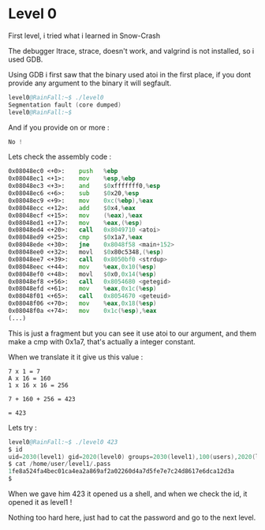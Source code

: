 # Level 0

First level, i tried what i learned in Snow-Crash


The debugger ltrace, strace, doesn't work, and valgrind is not installed, so i used GDB.


Using GDB i first saw that the binary used atoi in the first place, if you dont provide any argument to the binary it will segfault.


```s
level0@RainFall:~$ ./level0 
Segmentation fault (core dumped)
level0@RainFall:~$ 
```


And if you provide on or more :
```s
No !
```

Lets check the assembly code :

```asm
0x08048ec0 <+0>:	push   %ebp
0x08048ec1 <+1>:	mov    %esp,%ebp
0x08048ec3 <+3>:	and    $0xfffffff0,%esp
0x08048ec6 <+6>:	sub    $0x20,%esp
0x08048ec9 <+9>:	mov    0xc(%ebp),%eax
0x08048ecc <+12>:	add    $0x4,%eax
0x08048ecf <+15>:	mov    (%eax),%eax
0x08048ed1 <+17>:	mov    %eax,(%esp)
0x08048ed4 <+20>:	call   0x8049710 <atoi>
0x08048ed9 <+25>:	cmp    $0x1a7,%eax
0x08048ede <+30>:	jne    0x8048f58 <main+152>
0x08048ee0 <+32>:	movl   $0x80c5348,(%esp)
0x08048ee7 <+39>:	call   0x8050bf0 <strdup>
0x08048eec <+44>:	mov    %eax,0x10(%esp)
0x08048ef0 <+48>:	movl   $0x0,0x14(%esp)
0x08048ef8 <+56>:	call   0x8054680 <getegid>
0x08048efd <+61>:	mov    %eax,0x1c(%esp)
0x08048f01 <+65>:	call   0x8054670 <geteuid>
0x08048f06 <+70>:	mov    %eax,0x18(%esp)
0x08048f0a <+74>:	mov    0x1c(%esp),%eax
(...)
```

This is just a fragment but you can see it use atoi to our argument, and them make a cmp with 0x1a7, that's actually a integer constant.

When we translate it it give us this value :

```
7 x 1 = 7
A x 16 = 160
1 x 16 x 16 = 256

7 + 160 + 256 = 423

= 423
```

Lets try :


```s
level0@RainFall:~$ ./level0 423
$ id
uid=2030(level1) gid=2020(level0) groups=2030(level1),100(users),2020(level0)
$ cat /home/user/level1/.pass
1fe8a524fa4bec01ca4ea2a869af2a02260d4a7d5fe7e7c24d8617e6dca12d3a
$
```

When we gave him 423 it opened us a shell, and when we check the id, it opened it as level1 !

Nothing too hard here, just had to cat the password and go to the next level.